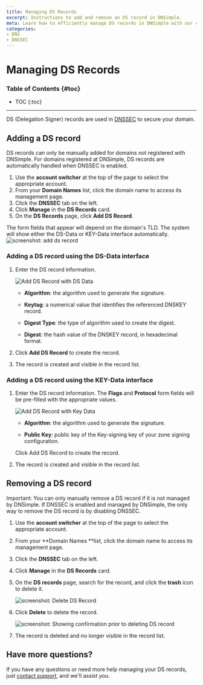 ```yaml
---
title: Managing DS Records
excerpt: Instructions to add and remove an DS record in DNSimple.
meta: Learn how to efficiently manage DS records in DNSimple with our comprehensive guide, covering both adding and removing records for optimal DNS configuration.
categories:
- DNS
- DNSSEC
---
```


# Managing DS Records

### Table of Contents {#toc}

* TOC
{:toc}

---

DS (Delegation Signer) records are used in [DNSSEC](/articles/dnssec/) to secure your domain.

## Adding a DS record
<Note>
DS records can only be manually added for domains not registered with DNSimple. For domains registered at DNSimple, DS records are automatically handled when DNSSEC is enabled.
</Note>

1. Use the **account switcher** at the top of the page to select the appropriate account.
1. From your **Domain Names** list, click the domain name to access its management page.
1. Click the **DNSSEC** tab on the left.
1. Click **Manage** in the **DS Records** card.
1. On the **DS Records** page, click **Add DS Record**.

The form fields that appear will depend on the domain's TLD. The system will show either the DS-Data or KEY-Data interface automatically.
![screenshot: add ds record](/files/ds-record-add.png)

### Adding a DS record using the DS-Data interface

1.  Enter the DS record information.

    ![Add DS Record with DS Data](/files/ds-records-add-ds-data.png)

    - **Algorithm**: the algorithm used to generate the signature.

    - **Keytag**: a numerical value that identifies the referenced DNSKEY record.

    - **Digest Type**: the type of algorithm used to create the digest.

    - **Digest**: the hash value of the DNSKEY record, in hexadecimal format.

2.  Click **Add DS Record** to create the record.

3.  The record is created and visible in the record list.

</div>

<div class="section-steps" markdown="1">

### Adding a DS record using the KEY-Data interface

1.  Enter the DS record information. The **Flags** and **Protocol** form fields will be pre-filled with the appropriate values.

    ![Add DS Record with Key Data](/files/ds-records-add-key-data.png)

    - **Algorithm**: the algorithm used to generate the signature.

    - **Public Key**: public key of the Key-signing key of your zone signing configuration.

    Click <label>Add DS Record</label> to create the record.

2.  The record is created and visible in the record list.

</div>

## Removing a DS record

<div class="section-steps" markdown="1">

Important: You can only manually remove a DS record if it is not managed by DNSimple. If DNSSEC is enabled and managed by DNSimple, the only way to remove the DS record is by disabling DNSSEC.

1. Use the **account switcher** at the top of the page to select the appropriate account.
2. From your **Domain Names **list, click the domain name to access its management page.
3. Click the **DNSSEC** tab on the left.
4. Click **Manage** in the **DS Records** card.
5. On the **DS records** page, search for the record, and click the **trash** icon to delete it.

    ![screenshot: Delete DS Record](/files/ds-records-delete.png)

6.  Click **Delete** to delete the record.

    ![screenshot: Showing confirmation prior to deleting DS record](/files/ds-records-delete-confirmation.png)

7.  The record is deleted and no longer visible in the record list.
</div>

## Have more questions?

If you have any questions or need more help managing your DS records, just [contact support](https://dnsimple.com/feedback), and we'll assist you.
